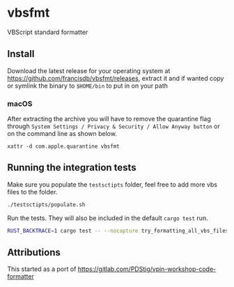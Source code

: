 # vbsfmt

VBScript standard formatter

## Install

Download the latest release for your operating system at https://github.com/francisdb/vbsfmt/releases, extract it and
if wanted copy or symlink the binary to `$HOME/bin` to put in on your path

### macOS

After extracting the archive you will have to remove the quarantine flag
through `System Settings / Privacy & Security / Allow Anyway button` or on the command line as shown below.

```
xattr -d com.apple.quarantine vbsfmt
```

## Running the integration tests

Make sure you populate the `testsctipts` folder, feel free to add more vbs files to the folder.

```bash
./testsctipts/populate.sh
```

Run the tests. They will also be included in the default `cargo test` run.

```bash
RUST_BACKTRACE=1 cargo test -- --nocapture try_formatting_all_vbs_files
```

## Attributions

This started as a port of https://gitlab.com/PDStig/vpin-workshop-code-formatter

